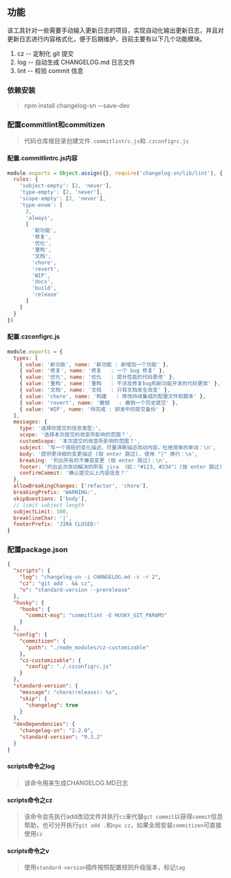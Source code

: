 ## 功能

该工具针对一些需要手动输入更新日志的项目，实现自动化输出更新日志，并且对更新日志进行内容格式化，便于后期维护，目前主要有以下几个功能模块。

1. cz -- 定制化 git 提交
2. log -- 自动生成 CHANGELOG.md 日志文件
3. lint -- 校验 commit 信息

### 依赖安装

> npm install changelog-sn --save-dev

### 配置commitlint和commitizen

> 代码仓库根目录创建文件`.commitlintrc.js`和`.czconfigrc.js`

#### 配置.commitlintrc.js内容

```js
module.exports = Object.assign({}, require('changelog-sn/lib/lint'), {
  rules: {
    'subject-empty': [2, 'never'],
    'type-empty': [2, 'never'],
    'scope-empty': [2, 'never'],
    'type-enum': [
      2,
      'always',
      [
        '新功能',
        '修复',
        '优化',
        '重构',
        '文档',
        'chore',
        'revert',
        'WIP',
        'docs',
        'build',
        'release'
      ]
    ]
  }
})
```

#### 配置.czconfigrc.js

```js
module.exports = {
  types: [
    { value: '新功能', name: '新功能 : 新增加一个功能' },
    { value: '修复', name: '修复   : 一个 bug 修复' },
    { value: '优化', name: '优化   : 提升性能的代码更改' },
    { value: '重构', name: '重构   : 不涉及修复bug和新功能开发的代码更改' },
    { value: '文档', name: '文档   : 只有文档发生改变' },
    { value: 'chore', name: '构建   : 修改持续集成的配置文件和脚本' },
    { value: 'revert', name: '撤销   : 撤销一个历史提交' },
    { value: 'WIP', name: '待完成 : 研发中的提交备份' }
  ],
  messages: {
    type: '选择你提交的信息类型:',
    scope: '选择本次提交的改变所影响的范围？',
    customScope: '本次提交的改变所影响的范围？',
    subject: '写一个简短的变化描述，尽量清晰描述改动内容，杜绝简单的单词：\n',
    body: '提供更详细的变更描述 (按 enter 跳过). 使用 "|" 换行：\n',
    breaking: '列出所有的不兼容变更 (按 enter 跳过)：\n',
    footer: '列出此次改动解决的所有 jira （如："#123, #234"）(按 enter 跳过)：\n',
    confirmCommit: '确认提交以上内容信息？'
  },
  allowBreakingChanges: ['refactor', 'chore'],
  breakingPrefix: 'WARNING:',
  skipQuestions: ['body'],
  // limit subject length
  subjectLimit: 100,
  breaklineChar: '|',
  footerPrefix: 'JIRA CLOSED:'
}
```
### 配置package.json

```json
{
  "scripts": {
    "log": "changelog-sn -i CHANGELOG.md -s -r 2",
    "cz": "git add . && cz",
    "v": "standard-version --prerelease"
  },
  "husky": {
    "hooks": {
      "commit-msg": "commitlint -E HUSKY_GIT_PARAMS"
    }
  },
  "config": {
    "commitizen": {
      "path": "./node_modules/cz-customizable"
    },
    "cz-customizable": {
      "config": "./.czconfigrc.js"
    }
  },
  "standard-version": {
    "message": "chore(release): %s",
    "skip": {
      "changelog": true
    }
  },
  "devDependencies": {
    "changelog-sn": "2.2.0",
    "standard-version": "9.3.2"
  }
}
```

#### scripts命令之log
> 该命令用来生成CHANGELOG.MD日志

#### scripts命令之cz
> 该命令会先执行add改动文件并执行`cz`来代替`git commit`以获得`commit`信息帮助，也可分开执行`git add .`和`npx cz`，如果全局安装`commitizen`可直接使用`cz`

#### scripts命令之v
> 使用`standard-version`插件按照配置规则升级版本，标记`tag`
